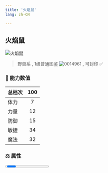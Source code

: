 ```yaml
---
title: '火焰鼠'
lang: zh-CN

---
```


<RouterBack />

## 火焰鼠

![火焰鼠](https://user-images.githubusercontent.com/78347270/115937649-66855180-a4d3-11eb-8b9b-86fe18544cee.gif) 

> 野兽系 , 1级普通图鉴 ![0014961](https://user-images.githubusercontent.com/78347270/115963859-4ea5e000-a55c-11eb-84e2-5fee99d1fbb6.gif) , 可封印 ✅ 


### 💪 能力数值

| 总档次       | 100            |
| :----------- |:-------------:|
| 体力      | 7   <Stars :number="0.5" />  |
| 力量      | 12   <Stars :number="1" />  |
| 防御      | 15  <Stars :number="1.5" />  | 
| 敏捷      | 34  <Stars :number="3.5" />  | 
| 魔法      | 32  <Stars :number="3" />   | 


### ⚖️ 属性


<Progress earth :number="0" />

<Progress water :number="0" />

<Progress fire :number="10" />

<Progress wind :number="0" />

### ✨ 技能栏 <Strong>10个</Strong>

- 攻击
- 防御
- 单体火焰魔法 Lv1

### 👶 1级出现点

- 索奇亚岛， 奇利村近郊(235,326) （传闻是夜晚时间出现率比较高）




